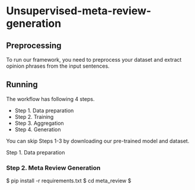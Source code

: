 # Unsupervised-meta-review-generation

## Preprocessing

To run our framework, you need to preprocess your dataset and extract opinion phrases from the input sentences.


## Running

The workflow has following 4 steps.

- Step 1. Data preparation
- Step 2. Training
- Step 3. Aggregation
- Step 4. Generation

You can skip Steps 1-3 by downloading our pre-trained model and dataset.

Step 1. Data preparation

### Step 2. Meta Review Generation

$ pip install -r requirements.txt
$ cd meta_review
$ 

